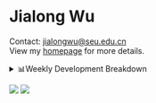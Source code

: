 #  Jialong Wu

Contact: jialongwu@seu.edu.cn<br>
View my [homepage](https://callanwu.github.io/) for more details.

<details><summary>📊Weekly Development Breakdown</summary>

<!--START_SECTION:waka-->

```txt
From: 30 August 2024 - To: 06 September 2024

Total Time: 3 hrs 55 mins

Python     2 hrs 16 mins   ██████████████▓░░░░░░░░░░   58.14 %
Other      31 mins         ███▒░░░░░░░░░░░░░░░░░░░░░   13.27 %
Bash       27 mins         ███░░░░░░░░░░░░░░░░░░░░░░   11.90 %
HTML       18 mins         ██░░░░░░░░░░░░░░░░░░░░░░░   07.90 %
JSON       14 mins         █▓░░░░░░░░░░░░░░░░░░░░░░░   06.20 %
```

<!--END_SECTION:waka-->

[![wakatime](https://wakatime.com/badge/user/c6720b29-9431-4a60-bc9d-e1fb2b6bd65f.svg)](https://wakatime.com/@c6720b29-9431-4a60-bc9d-e1fb2b6bd65f)
</details>

[![](https://img.shields.io/badge/Google%20Scholar-4385FE.svg?&color=d6d6d6&style=flat-square&logo=google-scholar)](https://scholar.google.com/citations?user=6eg2m4YAAAAJ)
![](https://komarev.com/ghpvc/?username=callanwu)
